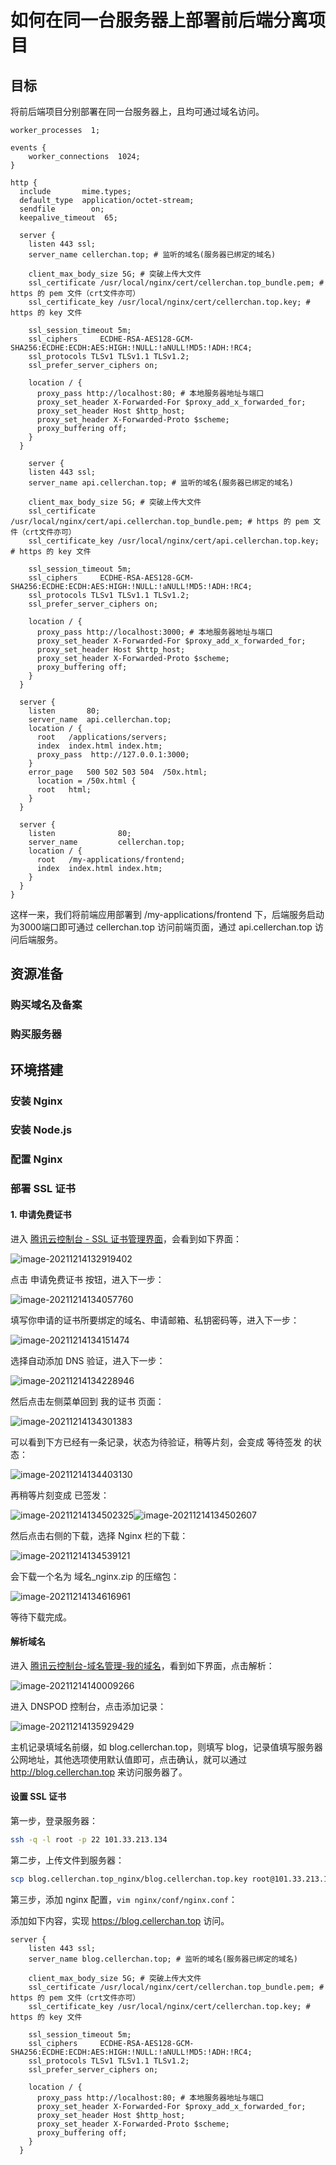 # 如何在同一台服务器上部署前后端分离项目

## 目标

将前后端项目分别部署在同一台服务器上，且均可通过域名访问。

```nginx
worker_processes  1;

events {
	worker_connections  1024;
}

http {
  include       mime.types;
  default_type  application/octet-stream;
  sendfile        on;
  keepalive_timeout  65;

  server {
    listen 443 ssl;
    server_name cellerchan.top; # 监听的域名(服务器已绑定的域名)

    client_max_body_size 5G; # 突破上传大文件
    ssl_certificate /usr/local/nginx/cert/cellerchan.top_bundle.pem; # https 的 pem 文件（crt文件亦可）
    ssl_certificate_key /usr/local/nginx/cert/cellerchan.top.key; # https 的 key 文件

    ssl_session_timeout 5m;
    ssl_ciphers     ECDHE-RSA-AES128-GCM-SHA256:ECDHE:ECDH:AES:HIGH:!NULL:!aNULL!MD5:!ADH:!RC4;
    ssl_protocols TLSv1 TLSv1.1 TLSv1.2;
    ssl_prefer_server_ciphers on;

    location / {
      proxy_pass http://localhost:80; # 本地服务器地址与端口
      proxy_set_header X-Forwarded-For $proxy_add_x_forwarded_for;
      proxy_set_header Host $http_host;
      proxy_set_header X-Forwarded-Proto $scheme;
      proxy_buffering off;
    }
  }

	server {
    listen 443 ssl;
    server_name api.cellerchan.top; # 监听的域名(服务器已绑定的域名)

    client_max_body_size 5G; # 突破上传大文件
    ssl_certificate /usr/local/nginx/cert/api.cellerchan.top_bundle.pem; # https 的 pem 文件（crt文件亦可）
    ssl_certificate_key /usr/local/nginx/cert/api.cellerchan.top.key; # https 的 key 文件

    ssl_session_timeout 5m;
    ssl_ciphers     ECDHE-RSA-AES128-GCM-SHA256:ECDHE:ECDH:AES:HIGH:!NULL:!aNULL!MD5:!ADH:!RC4;
    ssl_protocols TLSv1 TLSv1.1 TLSv1.2;
    ssl_prefer_server_ciphers on;

    location / {
      proxy_pass http://localhost:3000; # 本地服务器地址与端口
      proxy_set_header X-Forwarded-For $proxy_add_x_forwarded_for;
      proxy_set_header Host $http_host;
      proxy_set_header X-Forwarded-Proto $scheme;
      proxy_buffering off;
    }
  }

  server {
    listen       80;
    server_name  api.cellerchan.top;
    location / {
      root   /applications/servers;
      index  index.html index.htm;
      proxy_pass  http://127.0.0.1:3000;
    }
    error_page   500 502 503 504  /50x.html;
      location = /50x.html {
      root   html;
    }
  }

  server {
    listen              80;
    server_name         cellerchan.top;
    location / {
      root   /my-applications/frontend;
      index  index.html index.htm;
    }
  }
}
```

这样一来，我们将前端应用部署到 /my-applications/frontend 下，后端服务启动为3000端口即可通过 cellerchan.top 访问前端页面，通过 api.cellerchan.top 访问后端服务。

## 资源准备

### 购买域名及备案

### 购买服务器

## 环境搭建

### 安装 Nginx

### 安装 Node.js

### 配置 Nginx

### 部署 SSL 证书

#### 1. 申请免费证书

进入 [腾讯云控制台 - SSL 证书管理界面](https://console.cloud.tencent.com/ssl)，会看到如下界面：

![image-20211214132919402](images/image-20211214132919402.png)

点击 申请免费证书 按钮，进入下一步：

![image-20211214134057760](images/image-20211214134057760.png)

填写你申请的证书所要绑定的域名、申请邮箱、私钥密码等，进入下一步：

![image-20211214134151474](images/image-20211214134151474.png)

选择自动添加 DNS 验证，进入下一步：

![image-20211214134228946](images/image-20211214134228946.png)

然后点击左侧菜单回到 我的证书 页面：

![image-20211214134301383](images/image-20211214134301383.png)

可以看到下方已经有一条记录，状态为待验证，稍等片刻，会变成 等待签发 的状态：

![image-20211214134403130](images/image-20211214134403130.png)

再稍等片刻变成 已签发：

![image-20211214134502325](images/image-20211214134502325.png)![image-20211214134502607](images/image-20211214134502607.png)

然后点击右侧的下载，选择 Nginx 栏的下载：

![image-20211214134539121](images/image-20211214134539121.png)

会下载一个名为 域名_nginx.zip 的压缩包：

![image-20211214134616961](images/image-20211214134616961.png)

等待下载完成。



#### 解析域名

进入 [腾讯云控制台-域名管理-我的域名](https://console.cloud.tencent.com/domain)，看到如下界面，点击解析：

![image-20211214140009266](images/image-20211214140009266.png)

进入 DNSPOD 控制台，点击添加记录：

![image-20211214135929429](images/image-20211214135929429.png)

主机记录填域名前缀，如 blog.cellerchan.top，则填写 blog，记录值填写服务器公网地址，其他选项使用默认值即可，点击确认，就可以通过 http://blog.cellerchan.top 来访问服务器了。







#### 设置 SSL 证书

第一步，登录服务器：

```bash
ssh -q -l root -p 22 101.33.213.134 
```

第二步，上传文件到服务器：

```bash
scp blog.cellerchan.top_nginx/blog.cellerchan.top.key root@101.33.213.134:/usr/local/nginx/cert/
```

第三步，添加 nginx 配置，`vim nginx/conf/nginx.conf`：

添加如下内容，实现 https://blog.cellerchan.top 访问。

```
server {
    listen 443 ssl;
    server_name blog.cellerchan.top; # 监听的域名(服务器已绑定的域名)

    client_max_body_size 5G; # 突破上传大文件
    ssl_certificate /usr/local/nginx/cert/cellerchan.top_bundle.pem; # https 的 pem 文件（crt文件亦可）
    ssl_certificate_key /usr/local/nginx/cert/cellerchan.top.key; # https 的 key 文件

    ssl_session_timeout 5m;
    ssl_ciphers     ECDHE-RSA-AES128-GCM-SHA256:ECDHE:ECDH:AES:HIGH:!NULL:!aNULL!MD5:!ADH:!RC4;
    ssl_protocols TLSv1 TLSv1.1 TLSv1.2;
    ssl_prefer_server_ciphers on;

    location / {
      proxy_pass http://localhost:80; # 本地服务器地址与端口
      proxy_set_header X-Forwarded-For $proxy_add_x_forwarded_for;
      proxy_set_header Host $http_host;
      proxy_set_header X-Forwarded-Proto $scheme;
      proxy_buffering off;
    }
  }
```







